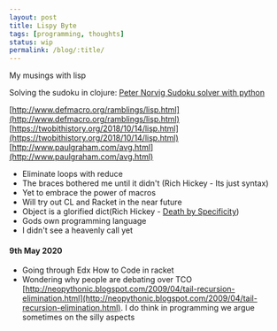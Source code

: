 ```yaml
---
layout: post
title: Lispy Byte
tags: [programming, thoughts]
status: wip
permalink: /blog/:title/
---
```


My musings with lisp

Solving the sudoku in clojure: [Peter Norvig Sudoku solver with python](http://norvig.com/sudoku.html)

[http://www.defmacro.org/ramblings/lisp.html](http://www.defmacro.org/ramblings/lisp.html)  
[https://twobithistory.org/2018/10/14/lisp.html](https://twobithistory.org/2018/10/14/lisp.html)  
[http://www.paulgraham.com/avg.html](http://www.paulgraham.com/avg.html)  

* Eliminate loops with reduce
* The braces bothered me until it didn't (Rich Hickey - Its just syntax)
* Yet to embrace the power of macros
* Will try out CL and Racket in the near future
* Object is a glorified dict(Rich Hickey - [Death by Specificity](https://www.youtube.com/watch?v=aSEQfqNYNAc))
* Gods own programming language
* I didn't see a heavenly call yet


#### 9th May 2020
* Going through Edx How to Code in racket
* Wondering why people are debating over TCO [http://neopythonic.blogspot.com/2009/04/tail-recursion-elimination.html](http://neopythonic.blogspot.com/2009/04/tail-recursion-elimination.html). I do think in programming we argue sometimes on the silly aspects


